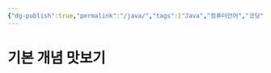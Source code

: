 ```yaml
---
{"dg-publish":true,"permalink":"/java/","tags":["Java","컴퓨터언어","코딩"],"created":"2024-02-06T20:34:26.244+09:00","updated":"2024-02-06T21:03:33.687+09:00"}
---
```



# 기본 개념 맛보기